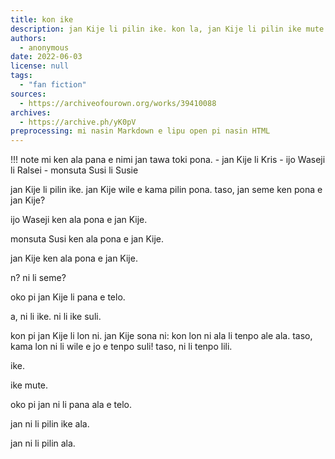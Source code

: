 ```yaml
---
title: kon ike
description: jan Kije li pilin ike. kon la, jan Kije li pilin ike mute.
authors:
  - anonymous
date: 2022-06-03
license: null
tags:
  - "fan fiction"
sources:
  - https://archiveofourown.org/works/39410088
archives:
  - https://archive.ph/yK0pV
preprocessing: mi nasin Markdown e lipu open pi nasin HTML
---
```


!!! note
    mi ken ala pana e nimi jan tawa toki pona.
    - jan Kije li Kris
    - ijo Waseji li Ralsei
    - monsuta Susi li Susie

jan Kije li pilin ike. jan Kije wile e kama pilin pona. taso, jan seme ken pona e jan Kije?

ijo Waseji ken ala pona e jan Kije.

monsuta Susi ken ala pona e jan Kije.

jan Kije ken ala pona e jan Kije.

n? ni li seme?

oko pi jan Kije li pana e telo.

a, ni li ike. ni li ike suli.

kon pi jan Kije li lon ni. jan Kije sona ni: kon lon ni ala li tenpo ale ala. taso, kama lon ni li wile e jo e tenpo suli! taso, ni li tenpo lili.

ike.

ike mute.

oko pi jan ni li pana ala e telo.

jan ni li pilin ike ala.

jan ni li pilin ala.